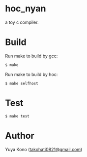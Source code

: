 # hoc_nyan

a toy c compiler.

# Build

Run make to build by gcc:

```sh
$ make
```

Run make to build by hoc:

```
$ make selfhost
```

# Test

```
$ make test
```

# Author

Yuya Kono (takohati0821@gmail.com)
